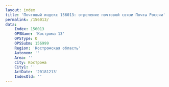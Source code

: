 ```yaml
---
layout: index
title: 'Почтовый индекс 156013: отделение почтовой связи Почты России'
permalink: /156013/
data:
    Index: 156013
    OPSName: 'Кострома 13'
    OPSType: О
    OPSSubm: 156999
    Region: 'Костромская область'
    Autonom: ''
    Area: ''
    City: Кострома
    City1: ''
    ActDate: '20181213'
    IndexOld: ''
---
```

